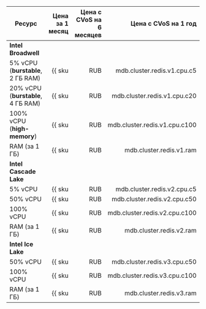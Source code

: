 
| Ресурс                             | Цена за 1 месяц                                          | Цена с CVoS на 6 месяцев                                                              | Цена с CVoS на 1 год                                                                  |
|------------------------------------|---------------------------------------------------------:|--------------------------------------------------------------------------------------:|--------------------------------------------------------------------------------------:|
| **Intel Broadwell**                                                                                                                                                                                                                                                           |
| 5% vCPU (**burstable**, 2 ГБ RAM)  | {{ sku|RUB|mdb.cluster.redis.v1.cpu.c5|month|string }}   | −                                                                                     | −                                                                                     |
| 20% vCPU (**burstable**, 4 ГБ RAM) | {{ sku|RUB|mdb.cluster.redis.v1.cpu.c20|month|string }}  | −                                                                                     | −                                                                                     |
| 100% vCPU (**high-memory**)        | {{ sku|RUB|mdb.cluster.redis.v1.cpu.c100|month|string }} | −                                                                                     | −                                                                                     |
| RAM (за 1 ГБ)                      | {{ sku|RUB|mdb.cluster.redis.v1.ram|month|string }}      | −                                                                                     | −                                                                                     |
| **Intel Cascade Lake**                                                                                                                                                                                                                                                        |
| 5% vCPU                            | {{ sku|RUB|mdb.cluster.redis.v2.cpu.c5|month|string }}   | −                                                                                     | −                                                                                     |
| 50% vCPU                           | {{ sku|RUB|mdb.cluster.redis.v2.cpu.c50|month|string }}  | −                                                                                     | −                                                                                     |
| 100% vCPU                          | {{ sku|RUB|mdb.cluster.redis.v2.cpu.c100|month|string }} | {{ sku|RUB|v1.commitment.selfcheckout.m6.mdb.redis.cpu.c100.v2|month|string }} (-15%) | {{ sku|RUB|v1.commitment.selfcheckout.y1.mdb.redis.cpu.c100.v2|month|string }} (-22%) |
| RAM (за 1 ГБ)                      | {{ sku|RUB|mdb.cluster.redis.v2.ram|month|string }}      | {{ sku|RUB|v1.commitment.selfcheckout.m6.mdb.redis.ram.v2|month|string }} (-15%)      | {{ sku|RUB|v1.commitment.selfcheckout.y1.mdb.redis.ram.v2|month|string }} (-22%)      |
| **Intel Ice Lake**                                                                                                                                                                                                                                                            |
| 50% vCPU                           | {{ sku|RUB|mdb.cluster.redis.v3.cpu.c50|month|string }}  | −                                                                                     | −                                                                                     |
| 100% vCPU                          | {{ sku|RUB|mdb.cluster.redis.v3.cpu.c100|month|string }} | {{ sku|RUB|v1.commitment.selfcheckout.m6.mdb.redis.cpu.c100.v3|month|string }} (-15%) | {{ sku|RUB|v1.commitment.selfcheckout.y1.mdb.redis.cpu.c100.v3|month|string }} (-22%) |
| RAM (за 1 ГБ)                      | {{ sku|RUB|mdb.cluster.redis.v3.ram|month|string }}      | {{ sku|RUB|v1.commitment.selfcheckout.m6.mdb.redis.ram.v3|month|string }} (-15%)      | {{ sku|RUB|v1.commitment.selfcheckout.y1.mdb.redis.ram.v3|month|string }} (-22%)      |


